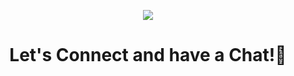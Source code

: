<p align="center">
  <img src="https://capsule-render.vercel.app/api?type=waving&color=gradient&text=Heeey There!&height=100&section=header"/>
</p>

<h1 align="center">
  Let's Connect and have a Chat!💬
</h1>
